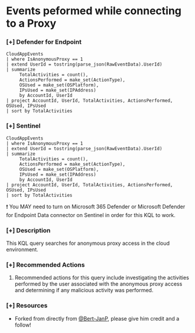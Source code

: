 # Events peformed while connecting to a Proxy

### [+] Defender for Endpoint 
```
CloudAppEvents
| where IsAnonymousProxy == 1
| extend UserId = tostring(parse_json(RawEventData).UserId)
| summarize
     TotalActivities = count(),
     ActionsPerformed = make_set(ActionType),
     OSUsed = make_set(OSPlatform),
     IPsUsed = make_set(IPAddress)
     by AccountId, UserId
| project AccountId, UserId, TotalActivities, ActionsPerformed, OSUsed, IPsUsed
| sort by TotalActivities
```

### [+] Sentinel
```
CloudAppEvents
| where IsAnonymousProxy == 1
| extend UserId = tostring(parse_json(RawEventData).UserId)
| summarize
     TotalActivities = count(),
     ActionsPerformed = make_set(ActionType),
     OSUsed = make_set(OSPlatform),
     IPsUsed = make_set(IPAddress)
     by AccountId, UserId
| project AccountId, UserId, TotalActivities, ActionsPerformed, OSUsed, IPsUsed
| sort by TotalActivities
```
❗ You MAY need to turn on Microsoft 365 Defender or Microsoft Defender for Endpoint Data connector on Sentinel in order for this KQL to work.

### [+] Description
This KQL query searches for anonymous proxy access in the cloud environment.

### [+] Recommended Actions
1. Recommended actions for this query include investigating the activities performed by the user associated with the anonymous proxy access and determining if any malicious activity was performed.

### [+] Resources
- Forked from directly from [@Bert-JanP](https://github.com/Bert-JanP), please give him credit and a follow!
